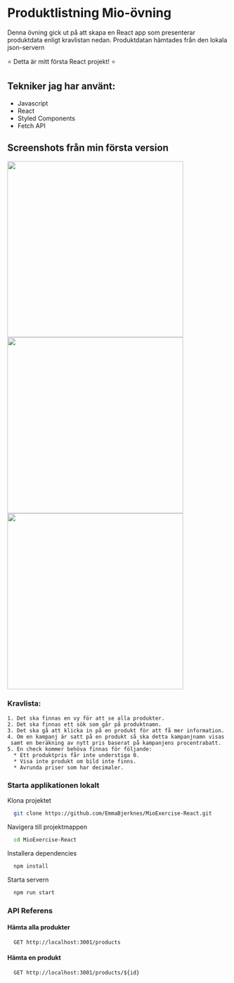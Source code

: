# Produktlistning Mio-övning

Denna övning gick ut på att skapa en React app som presenterar produktdata enligt kravlistan nedan.
Produktdatan hämtades från den lokala json-servern

:star: Detta är mitt första React projekt! :star:

## Tekniker jag har använt:
- Javascript  
- React 
- Styled Components
- Fetch API

## Screenshots från min första version
<img src ="https://user-images.githubusercontent.com/121795531/233323713-9bc53dba-6036-4f62-b559-396258fdd51c.jpg" height="400px"> <img src ="https://user-images.githubusercontent.com/121795531/233324017-ef604a0c-0c12-48dd-860c-9e80f3b31ea6.jpg" height="400px"> 
<img src ="https://user-images.githubusercontent.com/121795531/233324007-6e039dc1-a5f5-40df-b2ad-4c205489c35e.jpg" height="400px">


### Kravlista:

    1. Det ska finnas en vy för att se alla produkter.
    2. Det ska finnas ett sök som går på produktnamn.
    3. Det ska gå att klicka in på en produkt för att få mer information.
    4. Om en kampanj är satt på en produkt så ska detta kampanjnamn visas 
     samt en beräkning av nytt pris baserat på kampanjens procentrabatt.
    5. En check kommer behöva finnas för följande:
      * Ett produktpris får inte understiga 0.
      * Visa inte produkt om bild inte finns.
      * Avrunda priser som har decimaler.

### Starta applikationen lokalt

Klona projektet

```bash
  git clone https://github.com/EmmaBjerknes/MioExercise-React.git
```

Navigera till projektmappen

```bash
  cd MioExercise-React
```

Installera dependencies

```bash
  npm install
```

Starta servern

```bash
  npm run start
```


### API Referens

#### Hämta alla produkter

```http
  GET http://localhost:3001/products
```

#### Hämta en produkt

```http
  GET http://localhost:3001/products/${id}
```
